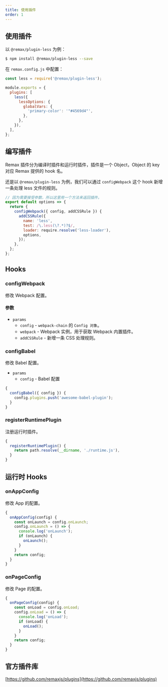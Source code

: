 ```yaml
---
title: 使用插件
order: 1
---
```


## 使用插件

以 `@remax/plugin-less` 为例：

```bash
$ npm install @remax/plugin-less --save
```

在 `remax.config.js` 中配置：

```js
const less = require('@remax/plugin-less');

module.exports = {
  plugins: [
    less({
      lessOptions: {
        globalVars: {
          'primary-color': '"#4569d4"',
        },
      },
    }),
  ],
};
```

## 编写插件

Remax 插件分为编译时插件和运行时插件，插件是一个 Object，Object 的 key 对应 Remax 提供的 hook 名。

还是以 `@remax/plugin-less` 为例，我们可以通过 `configWebpack` 这个 hook 新增一条处理 less 文件的规则。

```js
// 因为需要接受参数，所以这里用一个方法来返回插件。
export default options => {
  return {
    configWebpack({ config, addCSSRule }) {
      addCSSRule({
        name: 'less',
        test: /\.less(\?.*)?$/,
        loader: require.resolve('less-loader'),
        options,
      });
    },
  };
};
```

## Hooks

### configWebpack

修改 Webpack 配置。

#### 参数

- `params`
  - `config` - `webpack-chain` 的 `Config 对象`。
  - `webpack` - Webpack 实例，用于获取 Webpack 内置插件。
  - `addCSSRule` - 新增一条 CSS 处理规则。

### configBabel

修改 Babel 配置。

- `params`
  - `config` - Babel 配置

```js
{
  configBabel({ config }) {
    config.plugins.push('awesome-babel-plugin');
  }
}
```

### registerRuntimePlugin

注册运行时插件。

```js
{
  registerRuntimePlugin() {
    return path.resolve(__dirname, './runtime.js'),
  }
}
```

## 运行时 Hooks

### onAppConfig

修改 App 的配置。

```js
{
  onAppConfig(config) {
    const onLaunch = config.onLaunch;
    config.onLaunch = () => {
      console.log('onLaunch');
      if (onLaunch) {
        onLaunch();
      }
    }
    return config;
  }
}
```

### onPageConfig

修改 Page 的配置。

```js
{
  onPageConfig(config) {
    const onLoad = config.onLoad;
    config.onLoad = () => {
      console.log('onLoad');
      if (onLoad) {
        onLoad();
      }
    }
    return config;
  }
}
```

## 官方插件库

[https://github.com/remaxjs/plugins](https://github.com/remaxjs/plugins)
